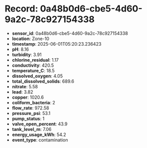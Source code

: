 # Record: 0a48b0d6-cbe5-4d60-9a2c-78c927154338

- **sensor_id**: 0a48b0d6-cbe5-4d60-9a2c-78c927154338
- **location**: Zone-10
- **timestamp**: 2025-06-01T05:20:23.236423
- **pH**: 8.16
- **turbidity**: 3.91
- **chlorine_residual**: 1.17
- **conductivity**: 420.5
- **temperature_C**: 18.5
- **dissolved_oxygen**: 4.05
- **total_dissolved_solids**: 689.6
- **nitrate**: 5.58
- **lead**: 3.82
- **copper**: 1020.6
- **coliform_bacteria**: 2
- **flow_rate**: 972.58
- **pressure_psi**: 53.1
- **pump_status**: 1
- **valve_open_percent**: 43.9
- **tank_level_m**: 7.06
- **energy_usage_kWh**: 54.2
- **event_type**: contamination